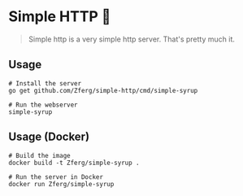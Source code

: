 # Simple HTTP 🐓

> Simple http is a very simple http server. That's pretty much it.

## Usage

```shell
# Install the server
go get github.com/Zferg/simple-http/cmd/simple-syrup

# Run the webserver
simple-syrup
```

## Usage (Docker)

```shell
# Build the image
docker build -t Zferg/simple-syrup .

# Run the server in Docker
docker run Zferg/simple-syrup
```